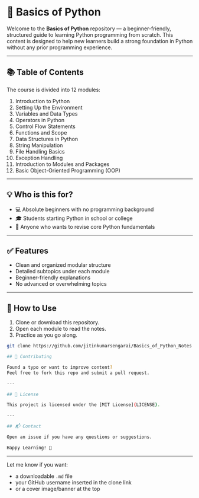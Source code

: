 # 🐍 Basics of Python

Welcome to the **Basics of Python** repository — a beginner-friendly, structured guide to learning Python programming from scratch. This content is designed to help new learners build a strong foundation in Python without any prior programming experience.

---

## 📚 Table of Contents

The course is divided into 12 modules:

1. Introduction to Python  
2. Setting Up the Environment  
3. Variables and Data Types  
4. Operators in Python  
5. Control Flow Statements  
6. Functions and Scope  
7. Data Structures in Python  
8. String Manipulation  
9. File Handling Basics  
10. Exception Handling  
11. Introduction to Modules and Packages  
12. Basic Object-Oriented Programming (OOP)

---

## 💡 Who is this for?

- 💻 Absolute beginners with no programming background  
- 🎓 Students starting Python in school or college  
- 🔁 Anyone who wants to revise core Python fundamentals

---

## ✅ Features

- Clean and organized modular structure  
- Detailed subtopics under each module  
- Beginner-friendly explanations  
- No advanced or overwhelming topics

---

## 📌 How to Use

1. Clone or download this repository.  
2. Open each module to read the notes.  
3. Practice as you go along.

```bash
git clone https://github.com/jitinkumarsengarai/Basics_of_Python_Notes

## 🤝 Contributing

Found a typo or want to improve content?
Feel free to fork this repo and submit a pull request.

---

## 📜 License

This project is licensed under the [MIT License](LICENSE).

---

## 📬 Contact

Open an issue if you have any questions or suggestions.

Happy Learning! 🚀

```

---

Let me know if you want:
- a downloadable `.md` file  
- your GitHub username inserted in the clone link  
- or a cover image/banner at the top
```

